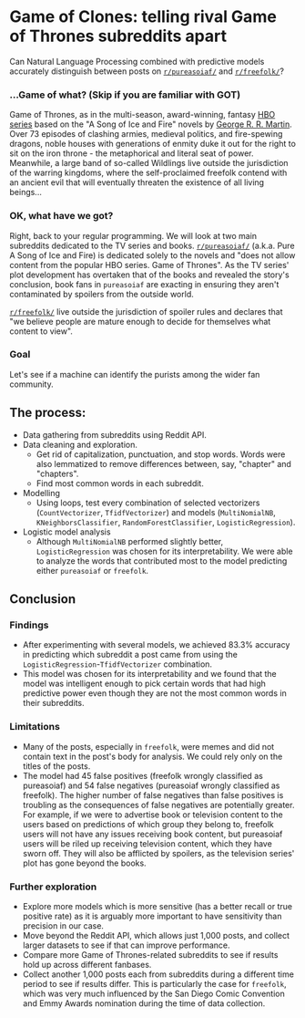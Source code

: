 # Game of Clones: telling rival Game of Thrones subreddits apart

Can Natural Language Processing combined with predictive models accurately distinguish between posts on <a href='https://www.reddit.com/r/pureasoiaf/'>`r/pureasoiaf/`</a> and <a href='https://www.reddit.com/r/freefolk/'>`r/freefolk/`</a>?

### ...Game of what? (Skip if you are familiar with GOT)

Game of Thrones, as in the multi-season, award-winning, fantasy <a href='https://www.hbo.com/game-of-thrones'>HBO series</a> based on the "A Song of Ice and Fire" novels by <a href='http://www.georgerrmartin.com'>George R. R. Martin</a>. Over 73 episodes of clashing armies, medieval politics, and fire-spewing dragons, noble houses with generations of enmity duke it out for the right to sit on the iron throne - the metaphorical and literal seat of power. Meanwhile, a large band of so-called Wildlings live outside the jurisdiction of the warring kingdoms, where the self-proclaimed freefolk contend with an ancient evil that will eventually threaten the existence of all living beings...  

### OK, what have we got?

Right, back to your regular programming. We will look at two main subreddits dedicated to the TV series and books. <a href='https://www.reddit.com/r/pureasoiaf/'>`r/pureasoiaf/`</a> (a.k.a. Pure A Song of Ice and Fire) is dedicated solely to the novels and "does not allow content from the popular HBO series. Game of Thrones". As the TV series' plot development has overtaken that of the books and revealed the story's conclusion, book fans in `pureasoiaf` are exacting in ensuring they aren't contaminated by spoilers from the outside world.

<a href='https://www.reddit.com/r/freefolk/'>`r/freefolk/`</a> live outside the jurisdiction of spoiler rules and declares that "we believe people are mature enough to decide for themselves what content to view".

### Goal

Let's see if a machine can identify the purists among the wider fan community.

## The process:
- Data gathering from subreddits using Reddit API.
- Data cleaning and exploration.
  - Get rid of capitalization, punctuation, and stop words. Words were also lemmatized to remove differences between, say, "chapter" and "chapters".
  - Find most common words in each subreddit.
- Modelling
  - Using loops, test every combination of selected vectorizers (`CountVectorizer`, `TfidfVectorizer`) and models (`MultiNomialNB`, `KNeighborsClassifier`, `RandomForestClassifier`, `LogisticRegression`).
- Logistic model analysis
  - Although `MultiNomialNB` performed slightly better, `LogisticRegression` was chosen for its interpretability. We were able to analyze the words that contributed most to the model predicting either `pureasoiaf` or `freefolk`.

## Conclusion

### Findings

- After experimenting with several models, we achieved 83.3% accuracy in predicting which subreddit a post came from using the `LogisticRegression`-`TfidfVectorizer` combination.
- This model was chosen for its interpretability and we found that the model was intelligent enough to pick certain words that had high predictive power even though they are not the most common words in their subreddits.

### Limitations

- Many of the posts, especially in `freefolk`, were memes and did not contain text in the post's body for analysis. We could rely only on the titles of the posts.
- The model had 45 false positives (freefolk wrongly classified as pureasoiaf) and 54 false negatives (pureasoiaf wrongly classified as freefolk). The higher number of false negatives than false positives is troubling as the consequences of false negatives are potentially greater. For example, if we were to advertise book or television content to the users based on predictions of which group they belong to, freefolk users will not have any issues receiving book content, but pureasoiaf users will be riled up receiving television content, which they have sworn off. They will also be afflicted by spoilers, as the television series' plot has gone beyond the books.

### Further exploration

- Explore more models which is more sensitive (has a better recall or true positive rate) as it is arguably more important to have sensitivity than precision in our case.
- Move beyond the Reddit API, which allows just 1,000 posts, and collect larger datasets to see if that can improve performance.
- Compare more Game of Thrones-related subreddits to see if results hold up across different fanbases.
- Collect another 1,000 posts each from subreddits during a different time period to see if results differ. This is particularly the case for `freefolk`, which was very much influenced by the San Diego Comic Convention and Emmy Awards nomination during the time of data collection.
